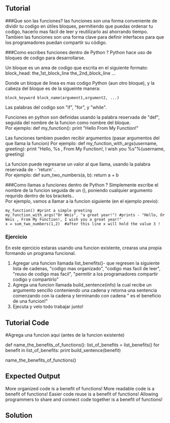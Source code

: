 Tutorial
--------

###Que son las funciones?
las funciones son una forma conveniente de dividir tu codigo en útiles bloques, permitiendo que puedas ordenar tu codigo, hacerlo mas fácil de leer y reutilizarlo así ahorrando tiempo. <br />
Tambien las funciones son una forma clave para definir interfaces para que los programadores puedan compartir su código.

###Como escribes funciones dentro de Python ?
Python hace uso de bloques de codigo para desarrollarse.

Un bloque es un area de codigo que escrita en el siguiente formato:
    block_head:
    the_1st_block_line
    the_2nd_block_line
    ...

Donde un bloque de linea es mas codigo Python (aun otro bloque),
y la cabeza del bloque es de la sigueinte manera:

    block_keyword block_name(argument1,argument2, ...)

Las palabras del codigo son "if", "for", y "while".

Funciones en python son definidas usando la palabra reservada de "def", seguida del nombre de la funcion como nombre del bloque.<br>
Por ejemplo:
    def my_function():
    print "Hello From My Function!"


Las funciones tambien pueden recibir argumentos (pasar argumentos del que llama la funcion)
Por ejemplo:
    def my_function_with_args(username, greeting):
    print "Hello, %s , From My Function!, I wish you %s"%(username, greeting)


La funcion puede regresarse un valor al que llama, usando la palabra reservada de - 'return' .<br>
Por ejemplo:
    def sum_two_numbers(a, b):
    return a + b


###Como llamas a funciones dentro de Python ?
Simplemente escribe el nombre de la funcion seguida de un (), poniendo cualquier argumento requrido dentro de los brackets..<br>
Por ejemplo, vamos a llamar a la funcion siguiente (en el ejemplo previo):

    my_function() #print a simple greeting
    my_function_with_args("Or Weis", "a great year!") #prints - "Hello, Or Weis , From My Function!, I wish you a great year!"
    x = sum_two_numbers(1,2)  #after this line x will hold the value 3 !



### Ejercicio

En este ejercicio estaras usando una funcion existente, crearas una propia formando un programa funcional.

1. Agregar una funcion llamada list_benefits()- que regresen la siguiente lista de cadenas, "codigo mas organizado", "codigo mas facil de leer", "reuso de codigo mas facil", "permitir a los programadores compartir codigo y compartirlo"
2. Agrega una funcion llamada build_sentence(info) la cual recibe un argumento sencillo conteniendo una cadena y retorna una sentencia comenzando con la cadena y terminando con cadena " es el beneficio de una funcion!"
3. Ejecuta y velo todo trabajar junto!

Tutorial Code
-------------

#Agrega una funcion aqui (antes de la funcion existente)

def name_the_benefits_of_functions():
    list_of_benefits = list_benefits()
    for benefit in list_of_benefits:
        print build_sentence(benefit)

name_the_benefits_of_functions()


Expected Output
---------------

More organized code is a benefit of functions!
More readable code is a benefit of functions!
Easier code reuse is a benefit of functions!
Allowing programmers to share and connect code together is a benefit of functions!

Solution
--------

